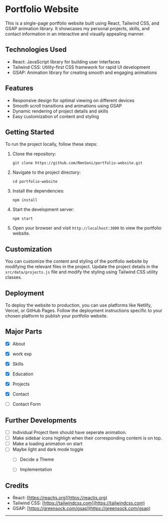 # Portfolio Website

This is a single-page portfolio website built using React, Tailwind CSS, and GSAP animation library. It showcases my personal projects, skills, and contact information in an interactive and visually appealing manner.

## Technologies Used

- React: JavaScript library for building user interfaces
- Tailwind CSS: Utility-first CSS framework for rapid UI development
- GSAP: Animation library for creating smooth and engaging animations

## Features

- Responsive design for optimal viewing on different devices
- Smooth scroll transitions and animations using GSAP
- Dynamic rendering of project details and skills
- Easy customization of content and styling

## Getting Started

To run the project locally, follow these steps:

1. Clone the repository:
   ```
   git clone https://github.com/RmnSoni/portfolio-website.git
   ```

2. Navigate to the project directory:
   ```
   cd portfolio-website
   ```

3. Install the dependencies:
   ```
   npm install
   ```

4. Start the development server:
   ```
   npm start
   ```

5. Open your browser and visit `http://localhost:3000` to view the portfolio website.

## Customization

You can customize the content and styling of the portfolio website by modifying the relevant files in the project. Update the project details in the `src/data/projects.js` file and modify the styling using Tailwind CSS utility classes.

## Deployment

To deploy the website to production, you can use platforms like Netlify, Vercel, or GitHub Pages. Follow the deployment instructions specific to your chosen platform to publish your portfolio website.


## Major Parts

- [x] About
- [x] work exp
- [x] Skills
- [x] Education
- [x] Projects
- [x] Contact
- [ ] Contact Form




## Further Developments

- [ ] Individual Project Item should have seperate animation.  
- [ ] Make sidebar icons highligh when their corresponding content is on top.
- [ ] Make a loading animation on start
- [ ] Maybe light and dark mode toggle
    - [ ] Decide a Theme
    - [ ] Implementation



## Credits

- React: [https://reactjs.org](https://reactjs.org)
- Tailwind CSS: [https://tailwindcss.com](https://tailwindcss.com)
- GSAP: [https://greensock.com/gsap](https://greensock.com/gsap)


---